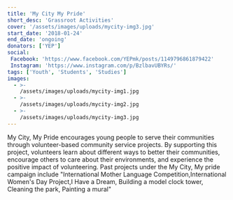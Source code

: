 ```yaml
---
title: 'My City My Pride'
short_desc: 'Grassroot Activities'
cover: '/assets/images/uploads/mycity-img3.jpg'
start_date: '2018-01-24'
end_date: 'ongoing'
donators: ['YEP']
social:
 Facebook: 'https://www.facebook.com/YEPmk/posts/1149796861879422'
 Instagram: 'https://www.instagram.com/p/BzlbavUBYRs/'
tags: ['Youth', 'Students', 'Studies'] 
images:
  - >-
    /assets/images/uploads/mycity-img1.jpg
  - >-
    /assets/images/uploads/mycity-img2.jpg
  - >-
    /assets/images/uploads/mycity-img3.jpg
---
```


My City, My Pride encourages young people to serve their communities through volunteer-based community service projects. By supporting this project, volunteers learn about different ways to better their communities, encourage others to care about their environments, and experience the positive impact of volunteering.  Past projects under the My City, My pride campaign include "International Mother Language Competition,International Women's Day Project,I Have a Dream, Building a model clock tower, Cleaning the park, Painting a mural"